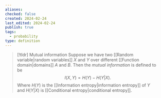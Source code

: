 ```yaml
---
aliases: 
checked: false
created: 2024-02-24
last_edited: 2024-02-24
publish: true
tags:
  - probability
type: definition
---
```

>[!tldr] Mutual information
>Suppose we have two [[Random variable|random variables]] $X$ and $Y$ over different [[Function domain|domains]] $A$ and $B$. Then the *mutual information* is defined to be
> $$I(X, Y) = H(Y) - H(Y \vert X).$$
> Where $H(Y)$ is the [[Information entropy|information entropy]] of $Y$ and $H(Y \vert X)$ is [[Conditional entropy|conditional entropy]].

